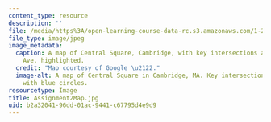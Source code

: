 ```yaml
---
content_type: resource
description: ''
file: /media/https%3A/open-learning-course-data-rc.s3.amazonaws.com/1-252j-urban-transportation-planning-fall-2016/b2a3204196dd01ac9441c67795d4e9d9_Assignment2Map.jpg
file_type: image/jpeg
image_metadata:
  caption: A map of Central Square, Cambridge, with key intersections along Mass.
    Ave. highlighted.
  credit: "Map courtesy of Google \u2122."
  image-alt: A map of Central Square in Cambridge, MA. Key intersections are highlighted
    with blue circles.
resourcetype: Image
title: Assignment2Map.jpg
uid: b2a32041-96dd-01ac-9441-c67795d4e9d9
---
```

